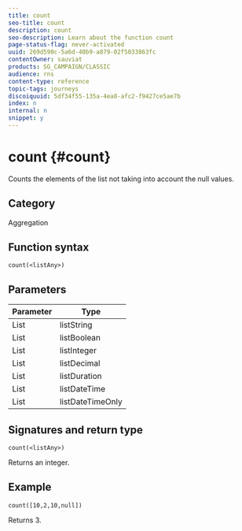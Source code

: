 ```yaml
---
title: count
seo-title: count
description: count
seo-description: Learn about the function count
page-status-flag: never-activated
uuid: 269d590c-5a6d-40b9-a879-02f5033863fc
contentOwner: sauviat
products: SG_CAMPAIGN/CLASSIC
audience: rns
content-type: reference
topic-tags: journeys
discoiquuid: 5df34f55-135a-4ea8-afc2-f9427ce5ae7b
index: n
internal: n
snippet: y
---
```


# count {#count}

Counts the elements of the list not taking into account the null values.

## Category

Aggregation

## Function syntax

`count(<listAny>)`

## Parameters

| Parameter | Type             |
|-----------|------------------|
| List      | listString       |
| List      | listBoolean      |
| List      | listInteger      |
| List      | listDecimal      |
| List      | listDuration     |
| List      | listDateTime     |
| List      | listDateTimeOnly |

## Signatures and return type

`count(<listAny>)`

Returns an integer.

## Example

`count([10,2,10,null])`

Returns 3.
